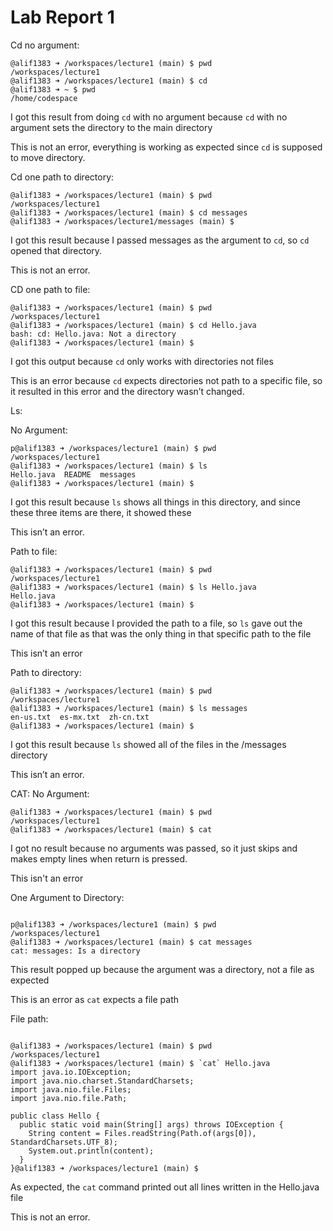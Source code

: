 # Lab Report 1
Cd no argument:
```
@alif1383 ➜ /workspaces/lecture1 (main) $ pwd
/workspaces/lecture1
@alif1383 ➜ /workspaces/lecture1 (main) $ cd
@alif1383 ➜ ~ $ pwd
/home/codespace
```

I got this result from doing `cd` with no argument because `cd` with no argument sets the directory to the main directory

This is not an error, everything is working as expected since `cd` is supposed to move directory. 

Cd one path to directory:
```
@alif1383 ➜ /workspaces/lecture1 (main) $ pwd
/workspaces/lecture1
@alif1383 ➜ /workspaces/lecture1 (main) $ cd messages
@alif1383 ➜ /workspaces/lecture1/messages (main) $ 
```


I got this result because I passed messages as the argument to `cd`, so `cd` opened that directory.

This is not an error.

CD one path to file:
```
@alif1383 ➜ /workspaces/lecture1 (main) $ pwd
/workspaces/lecture1
@alif1383 ➜ /workspaces/lecture1 (main) $ cd Hello.java
bash: cd: Hello.java: Not a directory
@alif1383 ➜ /workspaces/lecture1 (main) $ 
```


I got this output because `cd` only works with directories not files

This is an error because `cd` expects directories not path to a specific file, so it resulted in this error and the directory wasn’t changed.

Ls:

No Argument:
```
p@alif1383 ➜ /workspaces/lecture1 (main) $ pwd
/workspaces/lecture1
@alif1383 ➜ /workspaces/lecture1 (main) $ ls
Hello.java  README  messages
@alif1383 ➜ /workspaces/lecture1 (main) $ 
```

I got this result because `ls` shows all things in this directory, and since these three items are there, it showed these

This isn’t an error.


Path to file:
```
@alif1383 ➜ /workspaces/lecture1 (main) $ pwd
/workspaces/lecture1
@alif1383 ➜ /workspaces/lecture1 (main) $ ls Hello.java
Hello.java
@alif1383 ➜ /workspaces/lecture1 (main) $ 
```
I got this result because I provided the path to a file, so `ls` gave out the name of that file as that was the only thing in that specific path to the file

This isn’t an error

Path to directory:
```
@alif1383 ➜ /workspaces/lecture1 (main) $ pwd
/workspaces/lecture1
@alif1383 ➜ /workspaces/lecture1 (main) $ ls messages
en-us.txt  es-mx.txt  zh-cn.txt
@alif1383 ➜ /workspaces/lecture1 (main) $ 
```

I got this result because `ls` showed all of the files in the /messages directory

This isn’t an error.

CAT:
No Argument:
```
@alif1383 ➜ /workspaces/lecture1 (main) $ pwd
/workspaces/lecture1
@alif1383 ➜ /workspaces/lecture1 (main) $ cat
```


I got no result because no arguments was passed, so it just skips and makes empty lines when return is pressed.

This isn't an error

One Argument to Directory:
```

p@alif1383 ➜ /workspaces/lecture1 (main) $ pwd
/workspaces/lecture1
@alif1383 ➜ /workspaces/lecture1 (main) $ cat messages
cat: messages: Is a directory
```

This result popped up because the argument was a directory, not a file as expected

This is an error as `cat` expects a file path

File path:
```

@alif1383 ➜ /workspaces/lecture1 (main) $ pwd
/workspaces/lecture1
@alif1383 ➜ /workspaces/lecture1 (main) $ `cat` Hello.java
import java.io.IOException;
import java.nio.charset.StandardCharsets;
import java.nio.file.Files;
import java.nio.file.Path;

public class Hello {
  public static void main(String[] args) throws IOException {
    String content = Files.readString(Path.of(args[0]), StandardCharsets.UTF_8);    
    System.out.println(content);
  }
}@alif1383 ➜ /workspaces/lecture1 (main) $ 
```

As expected, the `cat` command printed out all lines written in the Hello.java file

This is not an error.



